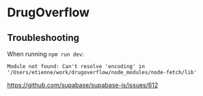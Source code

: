 # DrugOverflow

## Troubleshooting

When running `npm run dev`:

```text
Module not found: Can't resolve 'encoding' in '/Users/etienne/work/drugoverflow/node_modules/node-fetch/lib'
```

<https://github.com/supabase/supabase-js/issues/612>
